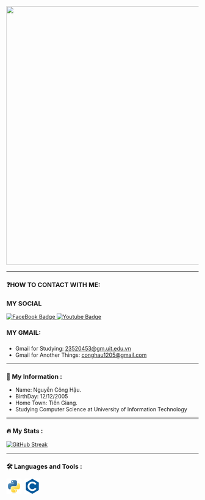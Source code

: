 <div id="header" align="center">
  <img src="https://i.pinimg.com/originals/0a/19/3b/0a193bdebb94046263d536a05ae82ff3.jpg" height="676px" width="1200"/>
</div>

---

### ❓HOW TO CONTACT WITH ME:

<h3>   MY SOCIAL</h3>
<div id="badges" align="left">
  <a href="https://www.facebook.com/profile.php?id=61550607626694">
    <img src="https://img.shields.io/badge/FaceBook-blue?style=for-the-badge&logo=Facebook&logoColor=white" alt="FaceBook Badge"/>
  </a>
  <a href="https://www.youtube.com/channel/UCETtLgAtmCzcdtfYJXZCCZw">
    <img src="https://img.shields.io/badge/YouTube-red?style=for-the-badge&logo=youtube&logoColor=white" alt="Youtube Badge"/>
  </a>
</div>
<h3>   MY GMAIL:</h3>
    
###
- Gmail for Studying: 23520453@gm.uit.edu.vn
- Gmail for Another Things: conghau1205@gmail.com

---
### :rocket: My Information :
  - Name: Nguyễn Công Hậu.
  - BirthDay: 12/12/2005
  - Home Town: Tiền Giang.
  - Studying Computer Science at University of Information Technology 
---

### :fire: My Stats :
[![GitHub Streak](https://github-readme-streak-stats.herokuapp.com?user=TranAnhQuoc23521313&theme=dark)](https://git.io/streak-stats)

---

### :hammer_and_wrench: Languages and Tools :
<div>
  <img src="https://github.com/devicons/devicon/blob/master/icons/python/python-original.svg" title="Python" alt="Python" width="40" height="40"/>&nbsp;
  <img src="https://github.com/devicons/devicon/blob/master/icons/c/c-plain.svg" title="C" alt="C" width="40" height="40"/>&nbsp;
</div>

